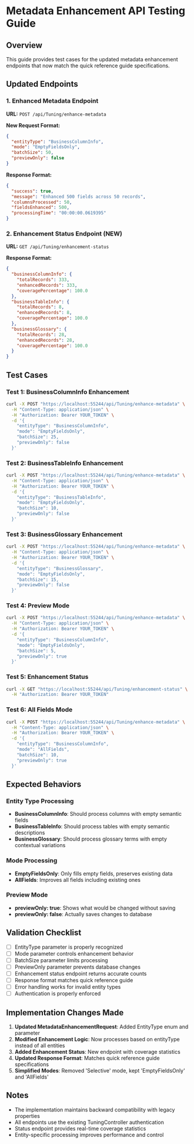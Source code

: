 # Metadata Enhancement API Testing Guide

## Overview
This guide provides test cases for the updated metadata enhancement endpoints that now match the quick reference guide specifications.

## Updated Endpoints

### 1. Enhanced Metadata Endpoint
**URL:** `POST /api/Tuning/enhance-metadata`

**New Request Format:**
```json
{
  "entityType": "BusinessColumnInfo",
  "mode": "EmptyFieldsOnly", 
  "batchSize": 50,
  "previewOnly": false
}
```

**Response Format:**
```json
{
  "success": true,
  "message": "Enhanced 500 fields across 50 records",
  "columnsProcessed": 50,
  "fieldsEnhanced": 500,
  "processingTime": "00:00:00.0619395"
}
```

### 2. Enhancement Status Endpoint (NEW)
**URL:** `GET /api/Tuning/enhancement-status`

**Response Format:**
```json
{
  "businessColumnInfo": {
    "totalRecords": 333,
    "enhancedRecords": 333,
    "coveragePercentage": 100.0
  },
  "businessTableInfo": {
    "totalRecords": 8,
    "enhancedRecords": 8,
    "coveragePercentage": 100.0
  },
  "businessGlossary": {
    "totalRecords": 28,
    "enhancedRecords": 28,
    "coveragePercentage": 100.0
  }
}
```

## Test Cases

### Test 1: BusinessColumnInfo Enhancement
```bash
curl -X POST "https://localhost:55244/api/Tuning/enhance-metadata" \
  -H "Content-Type: application/json" \
  -H "Authorization: Bearer YOUR_TOKEN" \
  -d '{
    "entityType": "BusinessColumnInfo",
    "mode": "EmptyFieldsOnly",
    "batchSize": 25,
    "previewOnly": false
  }'
```

### Test 2: BusinessTableInfo Enhancement
```bash
curl -X POST "https://localhost:55244/api/Tuning/enhance-metadata" \
  -H "Content-Type: application/json" \
  -H "Authorization: Bearer YOUR_TOKEN" \
  -d '{
    "entityType": "BusinessTableInfo",
    "mode": "EmptyFieldsOnly",
    "batchSize": 10,
    "previewOnly": false
  }'
```

### Test 3: BusinessGlossary Enhancement
```bash
curl -X POST "https://localhost:55244/api/Tuning/enhance-metadata" \
  -H "Content-Type: application/json" \
  -H "Authorization: Bearer YOUR_TOKEN" \
  -d '{
    "entityType": "BusinessGlossary",
    "mode": "EmptyFieldsOnly",
    "batchSize": 15,
    "previewOnly": false
  }'
```

### Test 4: Preview Mode
```bash
curl -X POST "https://localhost:55244/api/Tuning/enhance-metadata" \
  -H "Content-Type: application/json" \
  -H "Authorization: Bearer YOUR_TOKEN" \
  -d '{
    "entityType": "BusinessColumnInfo",
    "mode": "EmptyFieldsOnly",
    "batchSize": 5,
    "previewOnly": true
  }'
```

### Test 5: Enhancement Status
```bash
curl -X GET "https://localhost:55244/api/Tuning/enhancement-status" \
  -H "Authorization: Bearer YOUR_TOKEN"
```

### Test 6: All Fields Mode
```bash
curl -X POST "https://localhost:55244/api/Tuning/enhance-metadata" \
  -H "Content-Type: application/json" \
  -H "Authorization: Bearer YOUR_TOKEN" \
  -d '{
    "entityType": "BusinessColumnInfo",
    "mode": "AllFields",
    "batchSize": 10,
    "previewOnly": true
  }'
```

## Expected Behaviors

### Entity Type Processing
- **BusinessColumnInfo**: Should process columns with empty semantic fields
- **BusinessTableInfo**: Should process tables with empty semantic descriptions
- **BusinessGlossary**: Should process glossary terms with empty contextual variations

### Mode Processing
- **EmptyFieldsOnly**: Only fills empty fields, preserves existing data
- **AllFields**: Improves all fields including existing ones

### Preview Mode
- **previewOnly: true**: Shows what would be changed without saving
- **previewOnly: false**: Actually saves changes to database

## Validation Checklist

- [ ] EntityType parameter is properly recognized
- [ ] Mode parameter controls enhancement behavior
- [ ] BatchSize parameter limits processing
- [ ] PreviewOnly parameter prevents database changes
- [ ] Enhancement status endpoint returns accurate counts
- [ ] Response format matches quick reference guide
- [ ] Error handling works for invalid entity types
- [ ] Authentication is properly enforced

## Implementation Changes Made

1. **Updated MetadataEnhancementRequest**: Added EntityType enum and parameter
2. **Modified Enhancement Logic**: Now processes based on entityType instead of all entities
3. **Added Enhancement Status**: New endpoint with coverage statistics
4. **Updated Response Format**: Matches quick reference guide specifications
5. **Simplified Modes**: Removed 'Selective' mode, kept 'EmptyFieldsOnly' and 'AllFields'

## Notes

- The implementation maintains backward compatibility with legacy properties
- All endpoints use the existing TuningController authentication
- Status endpoint provides real-time coverage statistics
- Entity-specific processing improves performance and control
